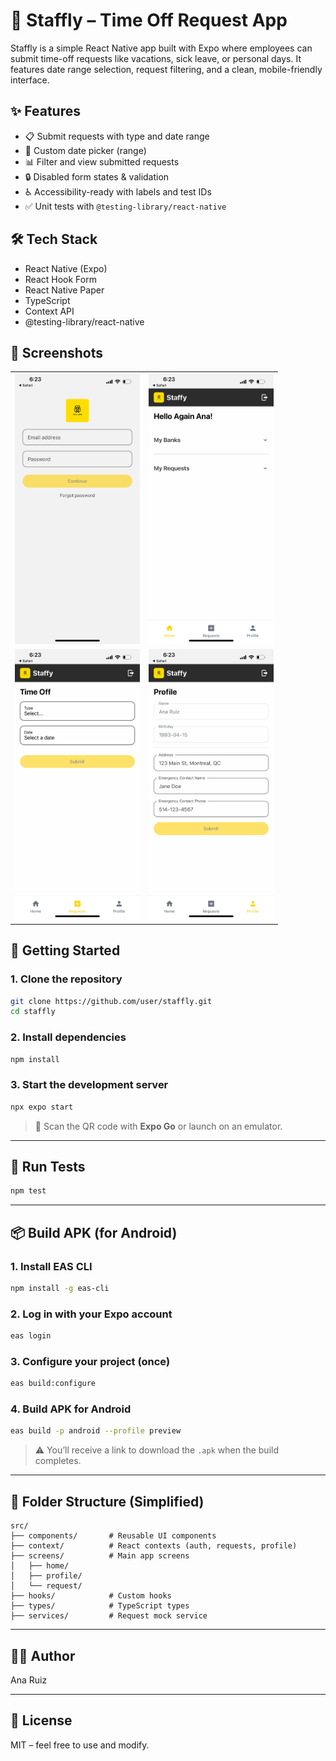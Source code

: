 # 📅 Staffly – Time Off Request App

Staffly is a simple React Native app built with Expo where employees can submit time-off requests like vacations, sick leave, or personal days. It features date range selection, request filtering, and a clean, mobile-friendly interface.

## ✨ Features

- 📋 Submit requests with type and date range
- 📆 Custom date picker (range)
- 📊 Filter and view submitted requests
- 🔒 Disabled form states & validation
- ♿️ Accessibility-ready with labels and test IDs
- ✅ Unit tests with `@testing-library/react-native`

## 🛠 Tech Stack

- React Native (Expo)
- React Hook Form
- React Native Paper
- TypeScript
- Context API
- @testing-library/react-native

## 📸 Screenshots

<table>
  <tr>
    <td><img src="./assets/screenshots/login.PNG" width="200"/></td>
    <td><img src="./assets/screenshots/home.PNG" width="200"/></td>
  </tr>
  <tr>
    <td><img src="./assets/screenshots/requests.PNG" width="200"/></td>
    <td><img src="./assets/screenshots/profile.PNG" width="200"/></td>
  </tr>
</table>

## 🚀 Getting Started

### 1. Clone the repository

```bash
git clone https://github.com/user/staffly.git
cd staffly
```

### 2. Install dependencies

```bash
npm install
```

### 3. Start the development server

```bash
npx expo start
```

> 📱 Scan the QR code with **Expo Go** or launch on an emulator.

---

## 🧪 Run Tests

```bash
npm test
```

---

## 📦 Build APK (for Android)

### 1. Install EAS CLI

```bash
npm install -g eas-cli
```

### 2. Log in with your Expo account

```bash
eas login
```

### 3. Configure your project (once)

```bash
eas build:configure
```

### 4. Build APK for Android

```bash
eas build -p android --profile preview
```

> ⚠️ You’ll receive a link to download the `.apk` when the build completes.

---

## 📁 Folder Structure (Simplified)

```
src/
├── components/       # Reusable UI components
├── context/          # React contexts (auth, requests, profile)
├── screens/          # Main app screens
│   ├── home/
│   ├── profile/
│   └── request/
├── hooks/            # Custom hooks
├── types/            # TypeScript types
├── services/         # Request mock service
```

---

## 👩‍💻 Author

Ana Ruiz

---

## 📄 License

MIT – feel free to use and modify.
